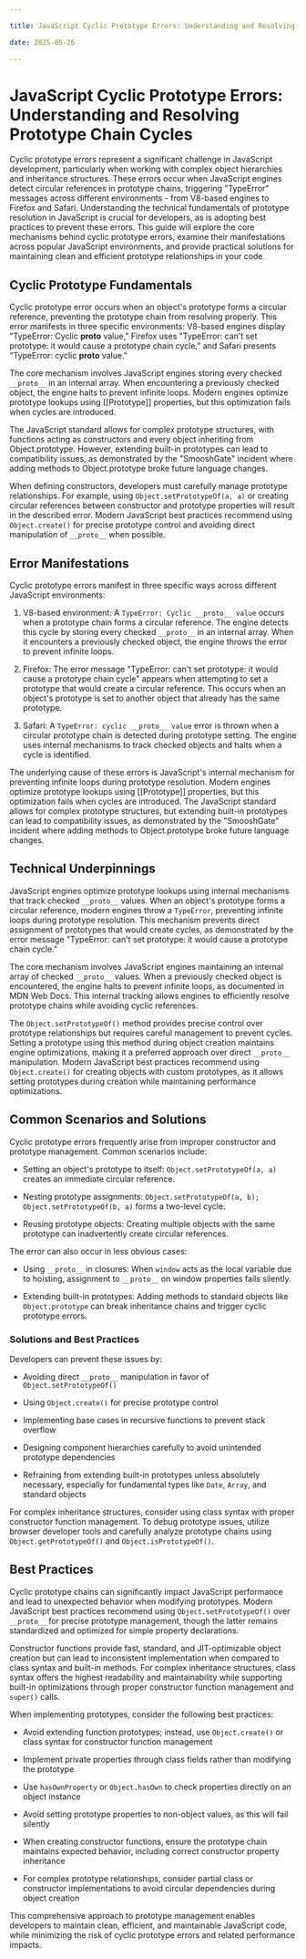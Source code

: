 ```yaml
---

title: JavaScript Cyclic Prototype Errors: Understanding and Resolving Prototype Chain Cycles

date: 2025-05-26

---
```



# JavaScript Cyclic Prototype Errors: Understanding and Resolving Prototype Chain Cycles

Cyclic prototype errors represent a significant challenge in JavaScript development, particularly when working with complex object hierarchies and inheritance structures. These errors occur when JavaScript engines detect circular references in prototype chains, triggering "TypeError" messages across different environments - from V8-based engines to Firefox and Safari. Understanding the technical fundamentals of prototype resolution in JavaScript is crucial for developers, as is adopting best practices to prevent these errors. This guide will explore the core mechanisms behind cyclic prototype errors, examine their manifestations across popular JavaScript environments, and provide practical solutions for maintaining clean and efficient prototype relationships in your code.


## Cyclic Prototype Fundamentals

Cyclic prototype error occurs when an object's prototype forms a circular reference, preventing the prototype chain from resolving properly. This error manifests in three specific environments: V8-based engines display "TypeError: Cyclic __proto__ value," Firefox uses "TypeError: can't set prototype: it would cause a prototype chain cycle," and Safari presents "TypeError: cyclic __proto__ value."

The core mechanism involves JavaScript engines storing every checked `__proto__` in an internal array. When encountering a previously checked object, the engine halts to prevent infinite loops. Modern engines optimize prototype lookups using [[Prototype]] properties, but this optimization fails when cycles are introduced.

The JavaScript standard allows for complex prototype structures, with functions acting as constructors and every object inheriting from Object.prototype. However, extending built-in prototypes can lead to compatibility issues, as demonstrated by the "SmooshGate" incident where adding methods to Object.prototype broke future language changes.

When defining constructors, developers must carefully manage prototype relationships. For example, using `Object.setPrototypeOf(a, a)` or creating circular references between constructor and prototype properties will result in the described error. Modern JavaScript best practices recommend using `Object.create()` for precise prototype control and avoiding direct manipulation of `__proto__` when possible.


## Error Manifestations

Cyclic prototype errors manifest in three specific ways across different JavaScript environments:

1. V8-based environment: A `TypeError: Cyclic __proto__ value` occurs when a prototype chain forms a circular reference. The engine detects this cycle by storing every checked `__proto__` in an internal array. When it encounters a previously checked object, the engine throws the error to prevent infinite loops.

2. Firefox: The error message "TypeError: can't set prototype: it would cause a prototype chain cycle" appears when attempting to set a prototype that would create a circular reference. This occurs when an object's prototype is set to another object that already has the same prototype.

3. Safari: A `TypeError: cyclic __proto__ value` error is thrown when a circular prototype chain is detected during prototype setting. The engine uses internal mechanisms to track checked objects and halts when a cycle is identified.

The underlying cause of these errors is JavaScript's internal mechanism for preventing infinite loops during prototype resolution. Modern engines optimize prototype lookups using [[Prototype]] properties, but this optimization fails when cycles are introduced. The JavaScript standard allows for complex prototype structures, but extending built-in prototypes can lead to compatibility issues, as demonstrated by the "SmooshGate" incident where adding methods to Object.prototype broke future language changes.


## Technical Underpinnings

JavaScript engines optimize prototype lookups using internal mechanisms that track checked `__proto__` values. When an object's prototype forms a circular reference, modern engines throw a `TypeError`, preventing infinite loops during prototype resolution. This mechanism prevents direct assignment of prototypes that would create cycles, as demonstrated by the error message "TypeError: can't set prototype: it would cause a prototype chain cycle."

The core mechanism involves JavaScript engines maintaining an internal array of checked `__proto__` values. When a previously checked object is encountered, the engine halts to prevent infinite loops, as documented in MDN Web Docs. This internal tracking allows engines to efficiently resolve prototype chains while avoiding cyclic references.

The `Object.setPrototypeOf()` method provides precise control over prototype relationships but requires careful management to prevent cycles. Setting a prototype using this method during object creation maintains engine optimizations, making it a preferred approach over direct `__proto__` manipulation. Modern JavaScript best practices recommend using `Object.create()` for creating objects with custom prototypes, as it allows setting prototypes during creation while maintaining performance optimizations.


## Common Scenarios and Solutions

Cyclic prototype errors frequently arise from improper constructor and prototype management. Common scenarios include:

- Setting an object's prototype to itself: `Object.setPrototypeOf(a, a)` creates an immediate circular reference.

- Nesting prototype assignments: `Object.setPrototypeOf(a, b); Object.setPrototypeOf(b, a)` forms a two-level cycle.

- Reusing prototype objects: Creating multiple objects with the same prototype can inadvertently create circular references.

The error can also occur in less obvious cases:

- Using `__proto__` in closures: When `window` acts as the local variable due to hoisting, assignment to `__proto__` on window properties fails silently.

- Extending built-in prototypes: Adding methods to standard objects like `Object.prototype` can break inheritance chains and trigger cyclic prototype errors.


### Solutions and Best Practices

Developers can prevent these issues by:

- Avoiding direct `__proto__` manipulation in favor of `Object.setPrototypeOf()`

- Using `Object.create()` for precise prototype control

- Implementing base cases in recursive functions to prevent stack overflow

- Designing component hierarchies carefully to avoid unintended prototype dependencies

- Refraining from extending built-in prototypes unless absolutely necessary, especially for fundamental types like `Date`, `Array`, and standard objects

For complex inheritance structures, consider using class syntax with proper constructor function management. To debug prototype issues, utilize browser developer tools and carefully analyze prototype chains using `Object.getPrototypeOf()` and `Object.isPrototypeOf()`.


## Best Practices

Cyclic prototype chains can significantly impact JavaScript performance and lead to unexpected behavior when modifying prototypes. Modern JavaScript best practices recommend using `Object.setPrototypeOf()` over `__proto__` for precise prototype management, though the latter remains standardized and optimized for simple property declarations.

Constructor functions provide fast, standard, and JIT-optimizable object creation but can lead to inconsistent implementation when compared to class syntax and built-in methods. For complex inheritance structures, class syntax offers the highest readability and maintainability while supporting built-in optimizations through proper constructor function management and `super()` calls.

When implementing prototypes, consider the following best practices:

- Avoid extending function prototypes; instead, use `Object.create()` or class syntax for constructor function management

- Implement private properties through class fields rather than modifying the prototype

- Use `hasOwnProperty` or `Object.hasOwn` to check properties directly on an object instance

- Avoid setting prototype properties to non-object values, as this will fail silently

- When creating constructor functions, ensure the prototype chain maintains expected behavior, including correct constructor property inheritance

- For complex prototype relationships, consider partial class or constructor implementations to avoid circular dependencies during object creation

This comprehensive approach to prototype management enables developers to maintain clean, efficient, and maintainable JavaScript code, while minimizing the risk of cyclic prototype errors and related performance impacts.

